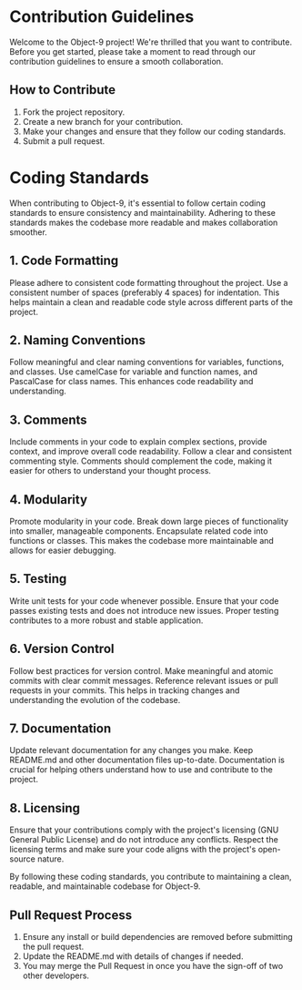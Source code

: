 # Contribution Guidelines

Welcome to the Object-9 project! We're thrilled that you want to contribute. Before you get started, please take a moment to read through our contribution guidelines to ensure a smooth collaboration.

## How to Contribute

1. Fork the project repository.
2. Create a new branch for your contribution.
3. Make your changes and ensure that they follow our coding standards.
4. Submit a pull request.

# Coding Standards

When contributing to Object-9, it's essential to follow certain coding standards to ensure consistency and maintainability. Adhering to these standards makes the codebase more readable and makes collaboration smoother.

## 1. Code Formatting

Please adhere to consistent code formatting throughout the project. Use a consistent number of spaces (preferably 4 spaces) for indentation. This helps maintain a clean and readable code style across different parts of the project.

## 2. Naming Conventions

Follow meaningful and clear naming conventions for variables, functions, and classes. Use camelCase for variable and function names, and PascalCase for class names. This enhances code readability and understanding.

## 3. Comments

Include comments in your code to explain complex sections, provide context, and improve overall code readability. Follow a clear and consistent commenting style. Comments should complement the code, making it easier for others to understand your thought process.

## 4. Modularity

Promote modularity in your code. Break down large pieces of functionality into smaller, manageable components. Encapsulate related code into functions or classes. This makes the codebase more maintainable and allows for easier debugging.

## 5. Testing

Write unit tests for your code whenever possible. Ensure that your code passes existing tests and does not introduce new issues. Proper testing contributes to a more robust and stable application.

## 6. Version Control

Follow best practices for version control. Make meaningful and atomic commits with clear commit messages. Reference relevant issues or pull requests in your commits. This helps in tracking changes and understanding the evolution of the codebase.

## 7. Documentation

Update relevant documentation for any changes you make. Keep README.md and other documentation files up-to-date. Documentation is crucial for helping others understand how to use and contribute to the project.

## 8. Licensing

Ensure that your contributions comply with the project's licensing (GNU General Public License) and do not introduce any conflicts. Respect the licensing terms and make sure your code aligns with the project's open-source nature.

By following these coding standards, you contribute to maintaining a clean, readable, and maintainable codebase for Object-9.

## Pull Request Process

1. Ensure any install or build dependencies are removed before submitting the pull request.
2. Update the README.md with details of changes if needed.
3. You may merge the Pull Request in once you have the sign-off of two other developers.
